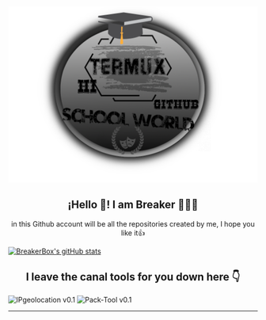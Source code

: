 ![foto](l.png)
<h2 align="center">¡Hello 👋! I am Breaker 👨🏻‍💻</h2>

<p align="center"I am a ruby ​​programmer👨🏻‍💻<br/>in this Github account will be all the repositories created by me, I hope you like it👍</p>


[![BreakerBox's gitHub stats](https://github-readme-stats.vercel.app/api?username=BreakerBox&show_icons=true&theme=midnight-purple&repo=github-readme-stats)](https://github.com/anuraghazra/github-readme-stats)



<h2 align="center">I leave the canal tools for you down here 👇</h2>

![IPgeolocation v0.1](https://img.shields.io/badge/IPgeolocation-%F0%9D%96%9B0.1-blue)
![Pack-Tool v0.1](https://img.shields.io/badge/Pack--Tool-v0.1-blue)

---
